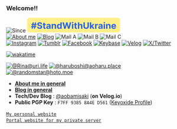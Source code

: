 ### Welcome!!
![Since](https://img.shields.io/badge/Since-Jun._1992-%235FD0CC)
[![Stand With Ukraine](https://raw.githubusercontent.com/vshymanskyy/StandWithUkraine/main/badges/StandWithUkraine.svg)](https://stand-with-ukraine.pp.ua)  
[![About me](https://img.shields.io/badge/About-Haruboshi-%238ADFFF)](https://bombyeol.me)
[![Blog](https://img.shields.io/badge/Blog-Haruboshi-%2301A860)](https://randomstar.blog)
![Mail A](https://img.shields.io/badge/Mail-bombyeol%40bombyeol.me-%233344AA)
![Mail B](https://img.shields.io/badge/Mail-themunyang21%40naver.com-%23F4BD6B)
![Mail C](https://img.shields.io/badge/Mail-aobamisaki%40kakao.com-%235FD0CC)  
[![Instagram](https://img.shields.io/badge/-Instagram-dd2a7b?style=flat-square&logo=instagram&logoColor=white&link=https://www.instagram.com/irodori.canvas)](https://www.instagram.com/irodori.canvas)
[![Tumblr](https://img.shields.io/badge/-Tumblr-35465c?style=flat-square&logo=tumblr&logoColor=white&link=https://kizuna-music.tumblr.com/)](https://kizuna-music.tumblr.com/)
[![Facebook](https://img.shields.io/badge/-Facebook-1877f2?style=flat-square&logo=facebook&logoColor=white&link=https://www.facebook.com/randomstar67)](https://www.facebook.com/randomstar67)
[![Keybase](https://img.shields.io/badge/-Keybase-33a0ff?style=flat-square&logo=keybase&logoColor=white&link=https://keybase.io/randomstar)](https://keybase.io/randomstar)
[![Velog](https://img.shields.io/badge/-Velog-667881?style=flat-square&logo=Bloglovin&link=https://velog.io/@aobamisaki)](https://velog.io/@aobamisaki)
[![X/Twitter](https://img.shields.io/twitter/follow/haruboshi_san)](https://x.com/haruboshi_san)

[![wakatime](https://wakatime.com/badge/user/5558bfe5-2463-483f-b795-2c3421407df8.svg)](https://wakatime.com/@5558bfe5-2463-483f-b795-2c3421407df8)

[![@Rina@uri.life](https://fedi-badge.deno.dev/@Rina@uri.life/followers.svg?style=flat)](https://uri.life/@Rina) [![@haruboshi@aoharu.place](https://fedi-badge.deno.dev/@haruboshi@aoharu.place/followers.svg?style=flat)](https://aoharu.place/@haruboshi)   
[![@randomstar@hoto.moe](https://fedi-badge.deno.dev/@randomstar@hoto.moe/followers.svg?style=flat)](https://hoto.moe/@randomstar)

- **[About me in general](https://bombyeol.me)**
- **[Blog in general](https://randomstar.blog)**
- **Tech/Dev Blog** : [@aobamisaki](https://velog.io/@aobamisaki) (**on Velog.io**)
- **Public PGP Key** : `F7FF 9385 8A4E D561` ([Keyoxide Profile](https://keyoxide.org/DFA85DA39345A9234D23FE1FF7FF93858A4ED561))

[` My personal website `](https://senarin.kr)  
[` Portal website for my private server `](https://randomstar.io)
